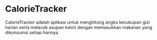 # CalorieTracker
CalorieTracker adalah aplikasi untuk menghitung angka kecukupan gizi harian serta melacak asupan kalori dengan memasukkan makanan yang dikonsumsi setiap harinya.


